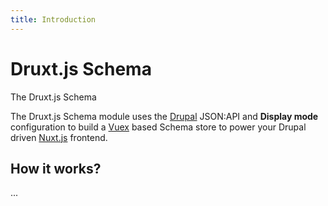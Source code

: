 ```yaml
---
title: Introduction
---
```


# Druxt.js Schema

The Druxt.js Schema

The Druxt.js Schema module uses the [Drupal](https://drupal.org) JSON:API and **Display mode** configuration to build a [Vuex](https://vuex.vuejs.org) based Schema store to power your Drupal driven [Nuxt.js](https://nuxtjs.org) frontend.


## How it works?

...
